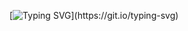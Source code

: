[![Typing SVG](https://readme-typing-svg.herokuapp.com?duration=8000&lines=Hi+%F0%9F%91%8B+Hamburger+Cheeseburger+Big+Mac+Wopper.)](https://git.io/typing-svg)
